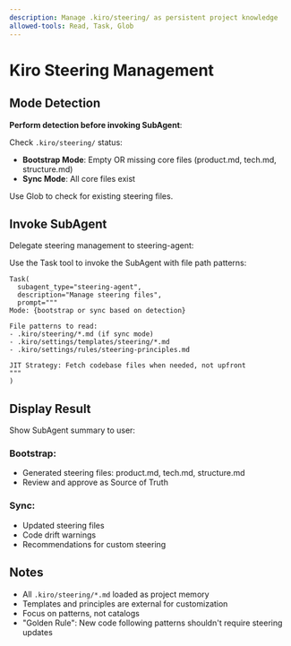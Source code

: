 ```yaml
---
description: Manage .kiro/steering/ as persistent project knowledge
allowed-tools: Read, Task, Glob
---
```


# Kiro Steering Management

## Mode Detection

**Perform detection before invoking SubAgent**:

Check `.kiro/steering/` status:

- **Bootstrap Mode**: Empty OR missing core files (product.md, tech.md, structure.md)
- **Sync Mode**: All core files exist

Use Glob to check for existing steering files.

## Invoke SubAgent

Delegate steering management to steering-agent:

Use the Task tool to invoke the SubAgent with file path patterns:

```
Task(
  subagent_type="steering-agent",
  description="Manage steering files",
  prompt="""
Mode: {bootstrap or sync based on detection}

File patterns to read:
- .kiro/steering/*.md (if sync mode)
- .kiro/settings/templates/steering/*.md
- .kiro/settings/rules/steering-principles.md

JIT Strategy: Fetch codebase files when needed, not upfront
"""
)
```

## Display Result

Show SubAgent summary to user:

### Bootstrap:

- Generated steering files: product.md, tech.md, structure.md
- Review and approve as Source of Truth

### Sync:

- Updated steering files
- Code drift warnings
- Recommendations for custom steering

## Notes

- All `.kiro/steering/*.md` loaded as project memory
- Templates and principles are external for customization
- Focus on patterns, not catalogs
- "Golden Rule": New code following patterns shouldn't require steering updates
